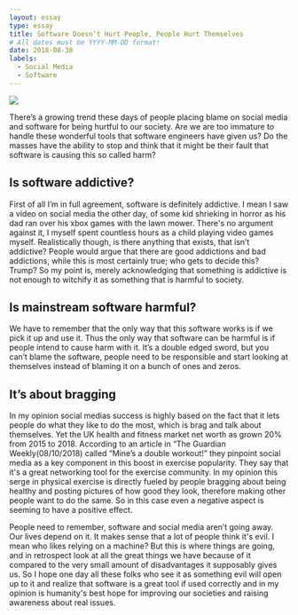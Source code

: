 ```yaml
---
layout: essay
type: essay
title: Software Doesn’t Hurt People, People Hurt Themselves
# All dates must be YYYY-MM-DD format!
date: 2018-08-30
labels:
  - Social Media
  - Software
---
```


<img class="ui image" src="{{ site.baseurl }}/images/vader.jpeg">


There’s a growing trend these days of people placing blame on social media and software for being hurtful to our society. Are we are too immature to handle these wonderful tools that software engineers have given us? Do the masses have the ability to stop and think that it might be their fault that software is causing this so called harm?

## Is software addictive?

First of all I’m in full agreement, software is definitely addictive. I mean I saw a video on social media the other day, of some kid shrieking in horror as his dad ran over his xbox games with the lawn mower.  There's no argument against it, I myself spent countless hours as a child playing video games myself. Realistically though, is there anything that exists, that isn’t addictive? People would argue that there are good addictions and bad addictions, while this is most certainly true; who gets to decide this? Trump?  So my point is, merely acknowledging that something is addictive is not enough to witchify it as something that is harmful to society.


## Is mainstream software harmful?

We have to remember that the only way that this software works is if we pick it up and use it.  Thus the only way that software can be harmful is if people intend to cause harm with it. It’s a double edged sword, but you can’t blame the software, people need to be responsible and start looking at themselves instead of blaming it on a bunch of ones and zeros.


## It’s about bragging
In my opinion social medias success is highly based on the fact that it lets people do what they like to do the most, which is brag and talk about themselves.  Yet the UK health and fitness market net worth as grown 20% from 2015 to 2018. According to an article in “The Guardian Weekly(08/10/2018) called “Mine’s a double workout!” they pinpoint social media as a key component in this boost in exercise popularity. They say that it's a great networking tool for the exercise community.  In my opinion this serge in physical exercise is directly fueled by  people bragging about being healthy and posting pictures of how good they look, therefore making other people want to do the same. So in this case even a negative aspect is seeming to have a positive effect.


People need to remember, software and social media aren’t going away.  Our lives depend on it. It makes sense that a lot of people think it's evil. I mean who likes relying on a machine? But this is where things are going, and in retrospect look at all the great things we have because of it compared to the very small amount of disadvantages it supposably gives us. So I hope one day all these folks who see it as something evil will open up to it and realize that software is a great tool if used correctly and in my opinion is humanity's best hope for improving our societies and raising awareness about real issues. 



